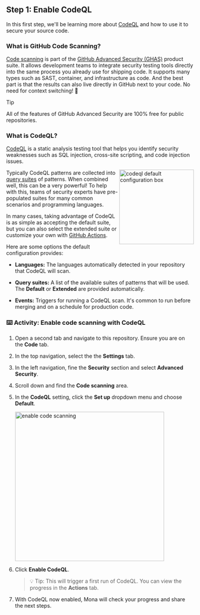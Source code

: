 ## Step 1: Enable CodeQL

In this first step, we'll be learning more about [CodeQL](https://codeql.github.com/) and how to use it to secure your source code.

### What is GitHub Code Scanning?

[Code scanning](https://docs.github.com/en/code-security/code-scanning/automatically-scanning-your-code-for-vulnerabilities-and-errors/about-code-scanning) is part of the [GitHub Advanced Security (GHAS)](https://docs.github.com/en/get-started/learning-about-github/about-github-advanced-security) product suite. It allows development teams to integrate security testing tools directly into the same process you already use for shipping code. It supports many types such as SAST, container, and infrastructure as code. And the best part is that the results can also live directly in GitHub next to your code. No need for context switching! 🎉

> [!TIP]
> All of the features of GitHub Advanced Security are 100% free for public repositories.

### What is CodeQL?

[CodeQL](https://docs.github.com/en/code-security/code-scanning/automatically-scanning-your-code-for-vulnerabilities-and-errors/about-code-scanning-with-codeql) is a static analysis testing tool that helps you identify security weaknesses such as SQL injection, cross-site scripting, and code injection issues.

<img width="200" align="right" alt="codeql default configuration box" src="https://github.com/user-attachments/assets/cf5ba96b-98bb-4db5-b743-bd31bceaabac"/>

Typically CodeQL patterns are collected into [query suites](https://docs.github.com/en/code-security/code-scanning/automatically-scanning-your-code-for-vulnerabilities-and-errors/about-code-scanning-with-codeql#about-codeql-queries) of patterns. When combined well, this can be a very powerful! To help with this, teams of security experts have pre-populated suites for many common scenarios and programming languages.

In many cases, taking advantage of CodeQL is as simple as accepting the default suite, but you can also select the extended suite or customize your own with [GitHub Actions]().

Here are some options the default configuration provides:

- **Languages:** The languages automatically detected in your repository that CodeQL will scan.

- **Query suites:** A list of the available suites of patterns that will be used. The **Default** or **Extended** are provided automatically.

- **Events:** Triggers for running a CodeQL scan. It's common to run before merging and on a schedule for production code.

### ⌨️ Activity: Enable code scanning with CodeQL

1. Open a second tab and navigate to this repository. Ensure you are on the **Code** tab.

1. In the top navigation, select the the **Settings** tab.

1. In the left navigation, fine the **Security** section and select **Advanced Security**.

1. Scroll down and find the **Code scanning** area.

1. In the **CodeQL** setting, click the **Set up** dropdown menu and choose **Default**.

   <img width="400" alt="enable code scanning" src="https://github.com/user-attachments/assets/0d639af3-a8fb-4ea7-8b94-44621a34fc3c"/>

1. Click **Enable CodeQL**.

   > 💡 Tip: This will trigger a first run of CodeQL. You can view the progress in the **Actions** tab.

1. With CodeQL now enabled, Mona will check your progress and share the next steps.
